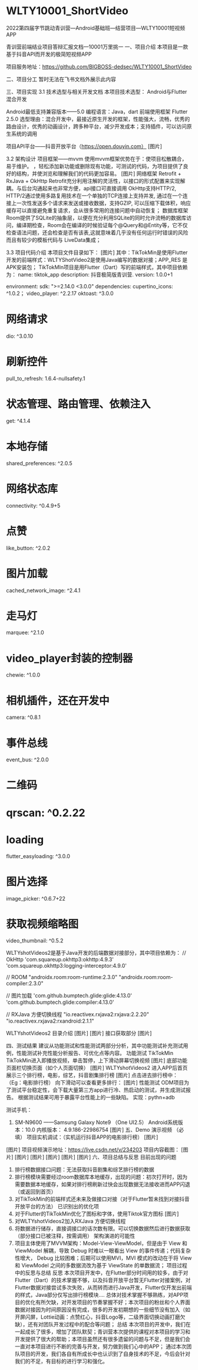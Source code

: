 # WLTY10001_ShortVideo
2022第四届字节跳动青训营—Android基础班—结营项目—WLTY10001短视频APP

青训营前端结业项目答辩汇报文档—10001万里挑一
一、项目介绍
本项目是一款基于抖音API而开发的极简短视频APP
 
项目服务地址：https://github.com/BIGBOSS-dedsec/WLTY10001_ShortVideo
 
 
二、项目分工
暂时无法在飞书文档外展示此内容
 
三、项目实现
3.1 技术选型与相关开发文档
本项目技术选型：
Android与Flutter混合开发
 
Android最低支持兼容版本——5.0
编程语言：Java，dart
前端使用框架 Flutter 2.5.0
选型理由：混合开发中，最接近原生开发的框架，性能强大，流畅，优秀的路由设计，优秀的动画设计，跨多种平台，减少开发成本；支持插件，可以访问原生系统的调用

项目API平台——抖音开放平台（https://open.douyin.com）
[图片]
 
3.2 架构设计
项目框架——mvvm
使用mvvm框架优势在于：使项目松散耦合，易于维护。 ，轻松添加新功能或删除现有功能，可测试的代码，为项目提供了良好的结构，并使浏览和理解我们的代码更加容易。
[图片]
网络框架
Retrofit + RxJava + OkHttp
Retrofit充分利用注解的灵活性，以接口的形式配置来实现解耦。与后台沟通起来也非常方便，api接口可直接调用
OkHttp支持HTTP/2, HTTP/2通过使用多路复用技术在一个单独的TCP连接上支持并发, 通过在一个连接上一次性发送多个请求来发送或接收数据，支持GZIP, 可以压缩下载体积，响应缓存可以直接避免重复请求，会从很多常用的连接问题中自动恢复；
数据库框架
Room提供了SQLite的抽象层，以便在充分利用SQLite的同时允许流畅的数据库访问，编译期检查，Room会在编译的时候验证每个@Query和@Entity等，它不仅检查语法问题，还会检查是否有该表,这就意味着几乎没有任何运行时错误的风险而且有较少的模板代码与 LiveData集成；
 
3.3 项目代码介绍
本项目文件目录如下：
[图片]
其中：TikTokMin是使用Flutter开发的前端样式：WLTYShotVideo2是使用Java编写的数据对接；APP_RES 是APK安装包；
TikTokMIn项目是用Flutter（Dart）写的前端样式，其中项目依赖为：
name: tiktok_app
description: 抖音极简版青训营.
version: 1.0.0+1

environment:
  sdk: ">=2.14.0 <3.0.0"
dependencies:
 cupertino_icons: ^1.0.2； 
video_player: ^2.2.17
  oktoast: ^3.0.0
  # 网络请求
  dio: ^3.0.10
  # 刷新控件
  pull_to_refresh: 1.6.4-nullsafety.1
  # 状态管理、路由管理、依赖注入
  get: ^4.1.4
  # 本地存储
  shared_preferences: ^2.0.5
  # 网络状态库
  connectivity: ^0.4.9+5
  # 点赞
  like_button: ^2.0.2
  # 图片加载
  cached_network_image: ^2.4.1
  # 走马灯
  marquee: ^2.1.0
  # video_player封装的控制器
  chewie: ^1.0.0
  # 相机插件，还在开发中
  camera: ^0.8.1
  # 事件总线
  event_bus: ^2.0.0
  # 二维码
  #  qrscan: ^0.2.22
  # loading
  flutter_easyloading: ^3.0.0
  # 图片选择
  image_picker: ^0.6.7+22
  # 获取视频缩略图
  video_thumbnail: ^0.5.2

WLTYshotVideos2是基于Java开发的后端数据对接部分，其中项目依赖为：
// OkHttp
 'com.squareup.okhttp3:okhttp:4.9.3'
'com.squareup.okhttp3:logging-interceptor:4.9.0'

// ROOM
"androidx.room:room-runtime:2.3.0"
 "androidx.room:room-compiler:2.3.0"

// 图片加载
 'com.github.bumptech.glide:glide:4.13.0'
 'com.github.bumptech.glide:compiler:4.13.0'


// RXJava 方便切换线程
"io.reactivex.rxjava2:rxjava:2.2.20"
"io.reactivex.rxjava2:rxandroid:2.1.1"
 
WLTYshotVideos2 目录介绍
[图片]
[图片]
接口获取部分
[图片]

四、测试结果
建议从功能测试和性能测试两部分分析，其中功能测试补充测试用例，性能测试补充性能分析报告、可优化点等内容。
功能测试
TikTokMin
TikTokMin进入即播放视频，单击暂停，上下滑动屏幕切换视频
[图片]
底部功能页面栏切换页面（如个人页面切换）
[图片]
WLTYshotVideos2
进入APP后首页展示三个排行榜，电影，综艺，抖音剧集排行榜
[图片]
点击进去排行榜中：（Eg：电影排行榜）
向下滑动可以查看更多排行：
[图片]
性能测试
ODM项目为了测试平台稳定性，会下载大量第三方app进行冷、热启动的测试，并生成测试报告。
根据测试结果可用于暴露平台性能上的一些缺陷。
实现：pythn+adb

测试手机：
1. SM-N9600 ——Samsung Galaxy Note9 （One UI2.5）
Android系统版本：10.0     内核版本： 4.9.186-22986754
[图片]
五、Demo 演示视频 （必填）
项目实机调试：（实机运行抖音APP的电影排行榜）
[图片]

[图片]
项目视频演示地址：https://live.csdn.net/v/234203
项目内容截图： 
[图片]
[图片]
[图片]
[图片]
[图片]
[图片]
六、项目总结与反思
目前出现的问题
1. 排行榜数据接口问题：无法获取抖音剧集和综艺排行榜的数据
2. 排行榜模块需要经过room数据库本地缓存，出现的问题：初次打开时，因为需要数据本地缓存，如果对排行榜刷新过快会出现数据无法接收进而APP闪退（或返回到首页）
3. 对TikTokMin的前端样式还未来及做接口对接（对于Flutter暂未找到对接抖音开放平台的方法）
已识别出的优化项
4. 对于Flutter的TikTokMin优化了图标和字体，使用Tiktok官方图标
[图片]
5. 对WLTYshotVideos2加入RXJava 方便切换线程
6. 将数据进行储存，直接调接口的话次数有限。可以切换数据然后进行数据获取（部分接口已被注释，按需调用）
架构演进的可能性
7. 项目主体使用了MVVM架构：Model-View-ViewModel，但是由于 View 和 ViewModel 解耦，导致 Debug 时难以一眼看出 View 的事件传递；代码复杂性增大， Debug 比较困难；后期可以使用MVI，MVI 模式的改动在于将 View 和 ViewModel 之间的多数据流改为基于 ViewState 的单数据流；
项目过程中的反思与总结
反思
本次项目开发中，在Flutter部分时间用的较多，由于对Flutter（Dart）的技术掌握不够，以及抖音开放平台暂无Flutter对接案例，对Flutter数据对接尝试多次失败，从而转而进行Java开发，Flutter仅开发出前端的样式，Java部分仅写出排行榜模块....
总体对技术掌握不够熟练，对APP项目的优化有所欠缺，对开发项目的节奏掌握不好；本次项目的粉丝和个人界面数据对接因为时间原因没有完成，很多的开发初期想的一些细节没有加入（如开屏闪屏，Lottie动画：点赞红心，抖音Logo等，二级界面切换动画打磨欠缺），还有对团队开发过程中的配合等问题；
总结
本次项目的开发中，我们在一起成长了很多，增加了团队默契；青训营本次提供的课程对本项目的学习和开发提供了很大的帮助；本项目虽然还有很多遗留的问题与不足，但是我们会一直对本项目进行不断的完善与开发，努力做到我们心中的APP；
通过本次团队项目的开发，我们各自有所成长中也认识到了自身技术的不足，今后会针对我们的不足，有目标的进行学习和强化。
